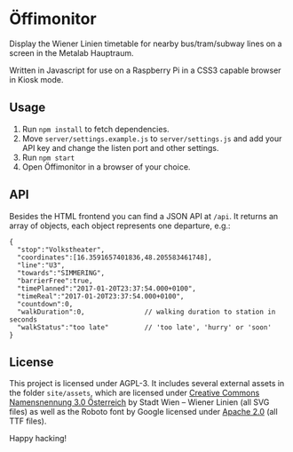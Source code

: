 # Öffimonitor

Display the Wiener Linien timetable for nearby bus/tram/subway lines on a
screen in the Metalab Hauptraum.

Written in Javascript for use on a Raspberry Pi in a CSS3 capable browser in Kiosk mode.

## Usage

1.  Run ```npm install``` to fetch dependencies.
2.  Move ```server/settings.example.js``` to ```server/settings.js``` and add your API key and change the listen port and other settings.
3.  Run ```npm start```
4.  Open Öffimonitor in a browser of your choice.

## API

Besides the HTML frontend you can find a JSON API at ```/api```. It returns an array of objects, each object represents one departure, e.g.:

    {
      "stop":"Volkstheater",
      "coordinates":[16.3591657401836,48.205583461748],
      "line":"U3",
      "towards":"SIMMERING",
      "barrierFree":true,
      "timePlanned":"2017-01-20T23:37:54.000+0100",
      "timeReal":"2017-01-20T23:37:54.000+0100",
      "countdown":0,
      "walkDuration":0,               // walking duration to station in seconds
      "walkStatus":"too late"         // 'too late', 'hurry' or 'soon'
    }

## License

This project is licensed under AGPL-3. It includes several external assets in the folder ```site/assets```, which are licensed under [Creative Commons Namensnennung 3.0 Österreich](https://creativecommons.org/licenses/by/3.0/at/deed.de) by Stadt Wien – Wiener Linien (all SVG files) as well as the Roboto font by Google licensed under [Apache 2.0](http://www.apache.org/licenses/LICENSE-2.0) (all TTF files).

Happy hacking!
